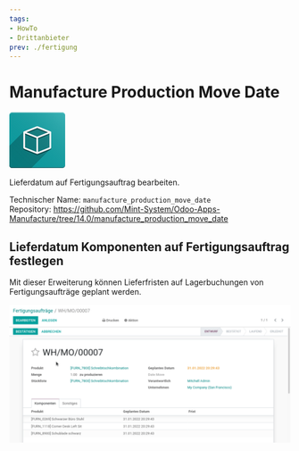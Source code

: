 ```yaml
---
tags:
- HowTo
- Drittanbieter
prev: ./fertigung
---
```

# Manufacture Production Move Date
![icon_oms_box](assets/icon_oms_box.png)

Lieferdatum auf Fertigungsauftrag bearbeiten.

Technischer Name: `manufacture_production_move_date`\
Repository: <https://github.com/Mint-System/Odoo-Apps-Manufacture/tree/14.0/manufacture_production_move_date>

## Lieferdatum Komponenten auf Fertigungsauftrag festlegen

Mit dieser Erweiterung können Lieferfristen auf Lagerbuchungen von Fertigungsaufträge geplant werden.

![Manufacture Production Move Date](assets/Manufacture%20Production%20Move%20Date.gif)
